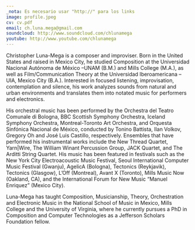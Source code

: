 ```yaml
---
_nota: Es necesario usar "http://" para los links
image: profile.jpeg
cv: cv.pdf
email: ch.luna.mega@gmail.com
soundcloud: http://www.soundcloud.com/chlunamega
youtube: http://www.youtube.com/chlunamega
---
```


Christopher Luna-Mega is a composer and improviser. Born in the United States and raised in Mexico City, he studied Composition at the Universidad Nacional Autónoma de México –UNAM (B.M.) and Mills College (M.A.), as well as Film/Communication Theory at the Universidad Iberoamericana –UIA, Mexico City (B.A.). Interested in focused listening, improvisation, contemplation and silence, his work analyzes sounds from natural and urban environments and translates them into notated music for performers and electronics.

His orchestral music has been performed by the Orchestra del Teatro Comunale di Bologna, BBC Scottish Symphony Orchestra, Iceland Symphony Orchestra, Montreal-Toronto Art Orchestra, and Orquesta Sinfónica Nacional de México, conducted by Tonino Battista, Ilan Volkov, Gregory Oh and José Luis Castillo, respectively. Ensembles that have performed his instrumental works include the New Thread Quartet, Yarn|Wire, The William Winant Percussion Group, JACK Quartet, and The Arditti String Quartet. His music has been featured in festivals such as the New York City Electroacoustic Music Festival, Seoul International Computer Music Festival (Gwanju), AgelicA (Bologna), Tectonics (Reykjavik), Tectonics (Glasgow), L’Off (Montreal), Avant X (Toronto), Mills Music Now (Oakland, CA), and the International Forum for New Music “Manuel Enriquez” (Mexico City).

Luna-Mega has taught Composition, Musicianship, Theory, Orchestration and Electronic Music in the National School of Music in Mexico, Mills College and the University of Virginia, where he currently pursues a PhD in Composition and Computer Technologies as a Jefferson Scholars Foundation fellow.

